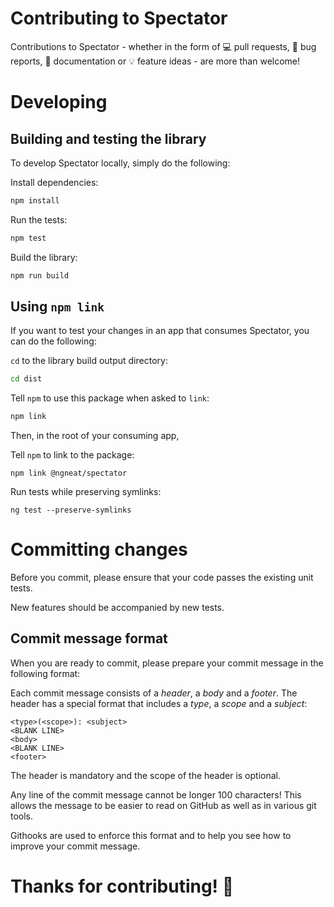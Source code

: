 # Contributing to Spectator

Contributions to Spectator - whether in the form of 💻 pull requests, 🐛 bug reports, 📖 documentation or 💡 feature ideas - are more than welcome!

# Developing

## Building and testing the library

To develop Spectator locally, simply do the following:

Install dependencies:

```bash
npm install
```

Run the tests:

```bash
npm test
```

Build the library:

```bash
npm run build
```

## Using `npm link`

If you want to test your changes in an app that consumes Spectator, you can do the following:

`cd` to the library build output directory:

```bash
cd dist
```

Tell `npm` to use this package when asked to `link`:

```bash
npm link
```

Then, in the root of your consuming app,

Tell `npm` to link to the package:

```
npm link @ngneat/spectator
```

Run tests while preserving symlinks:

```
ng test --preserve-symlinks
```

# Committing changes

Before you commit, please ensure that your code passes the existing unit tests.

New features should be accompanied by new tests.

## Commit message format

When you are ready to commit, please prepare your commit message in the following format:

Each commit message consists of a *header*, a *body* and a *footer*. The header has a special format that includes a *type*, a *scope* and a *subject*:

```
<type>(<scope>): <subject>
<BLANK LINE>
<body>
<BLANK LINE>
<footer>
```

The header is mandatory and the scope of the header is optional.

Any line of the commit message cannot be longer 100 characters! This allows the message to be easier to read on GitHub as well as in various git tools.

Githooks are used to enforce this format and to help you see how to improve your commit message.

# Thanks for contributing! 👻
